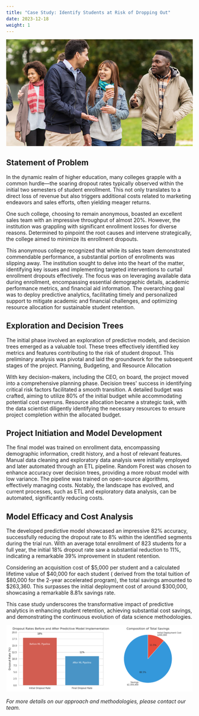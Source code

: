 ```yaml
---
title: "Case Study: Identify Students at Risk of Dropping Out"
date: 2023-12-18
weight: 1
---
```


![Student Enrollment](/images/internationalstudents.jpg)

## Statement of Problem

In the dynamic realm of higher education, many colleges grapple with a common hurdle—the soaring dropout rates typically
observed within the initial two semesters of student enrollment. This not only translates to a direct loss of revenue
but also triggers additional costs related to marketing endeavors and sales efforts, often yielding meager returns.

One such college, choosing to remain anonymous, boasted an excellent sales team with an impressive throughput of almost
20%. However, the institution was grappling with significant enrollment losses for diverse reasons. Determined to
pinpoint the root causes and intervene strategically, the college aimed to minimize its enrollment dropouts.

This anonymous college recognized that while its sales team demonstrated commendable performance, a substantial portion
of enrollments was slipping away. The institution sought to delve into the heart of the matter, identifying key issues
and implementing targeted interventions to curtail enrollment dropouts effectively. The focus was on leveraging
available data during enrollment, encompassing essential demographic details, academic performance metrics, and
financial aid information. The overarching goal was to deploy predictive analytics, facilitating timely and personalized
support to mitigate academic and financial challenges, and optimizing resource allocation for sustainable student
retention.

## Exploration and Decision Trees

The initial phase involved an exploration of predictive models, and decision trees emerged as a valuable tool. These
trees effectively identified key metrics and features contributing to the risk of student dropout. This preliminary
analysis was pivotal and laid the groundwork for the subsequent stages of the project.
Planning, Budgeting, and Resource Allocation

With key decision-makers, including the CEO, on board, the project moved into a comprehensive planning phase. Decision
trees' success in identifying critical risk factors facilitated a smooth transition. A detailed budget was crafted,
aiming to utilize 80% of the initial budget while accommodating potential cost overruns. Resource allocation became a
strategic task, with the data scientist diligently identifying the necessary resources to ensure project completion
within the allocated budget.

## Project Initiation and Model Development

The final model was trained on enrollment data, encompassing demographic information, credit history, and a host of
relevant features. Manual data cleaning and exploratory data analysis were initially employed and later automated
through an ETL pipeline. Random Forest was chosen to enhance accuracy over decision trees, providing a more robust model
with low variance. The pipeline was trained on open-source algorithms, effectively managing costs. Notably, the
landscape has evolved, and current processes, such as ETL and exploratory data analysis, can be automated, significantly
reducing costs.

## Model Efficacy and Cost Analysis

The developed predictive model showcased an impressive 82% accuracy, successfully reducing the dropout rate to 8% within
the identified segments during the trial run. With an average total enrollment of 823 students for a full year, the
initial 18% dropout rate saw a substantial reduction to 11%, indicating a remarkable 39% improvement in student
retention.

Considering an acquisition cost of $5,000 per student and a calculated lifetime value of $40,000 for each student (
derived from the total tuition of $80,000 for the 2-year accelerated program), the total savings amounted to $263,360.
This surpasses the initial deployment cost of around $300,000, showcasing a remarkable 8.81x savings rate.

This case study underscores the transformative impact of predictive analytics in enhancing student retention, achieving
substantial cost savings, and demonstrating the continuous evolution of data science methodologies.  

![Cost Savings](/images/dropout_and_savings_composition_economic_times.png)  

*For more details on our approach and methodologies, please contact our team.*  
